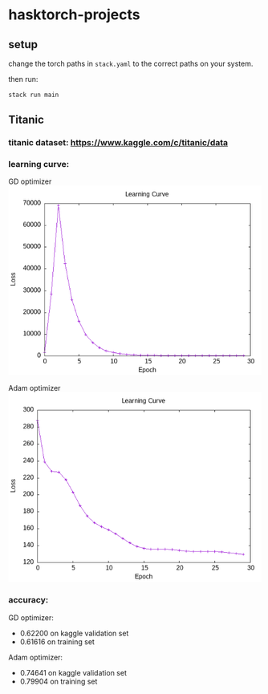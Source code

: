 # hasktorch-projects

## setup

change the torch paths in `stack.yaml` to the correct paths on your system.

then run:
```bash
stack run main
```

## Titanic

### titanic dataset: https://www.kaggle.com/c/titanic/data

### learning curve:

GD optimizer
![titanic learning curve](/app/titanic-mlp/curves/graph-titanic-mse210.8436_GD.png)

Adam optimizer
![titanic learning curve](/app/titanic-mlp/curves/graph-titanic-mse129.70596_Adam.png)

### accuracy: 
GD optimizer:
- 0.62200 on kaggle validation set
- 0.61616 on training set

Adam optimizer:
- 0.74641 on kaggle validation set
- 0.79904 on training set
